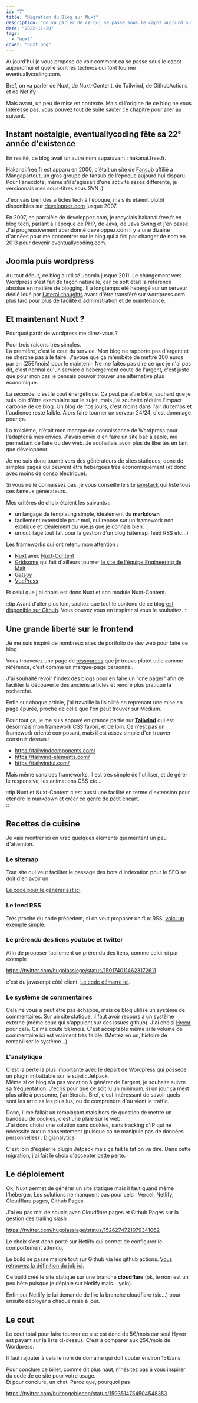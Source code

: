 ```yaml
---
id: "7"
title: "Migration du Blog sur Nuxt"
description: "On va parler de ce qui se passe sous le capot aujourd'hui et quelle sont les technos qui font tourner eventuallycoding.com. "
date: "2022-11-20"
tags:
  - "nuxt"
cover: "nuxt.png"
---
```


Aujourd'hui je vous propose de voir comment ça se passe sous le capot aujourd'hui et quelle sont les technos qui font tourner eventuallycoding.com. 

Bref, on va parler de Nuxt, de Nuxt-Content, de Tailwind, de GithubActions et de Netlify

Mais avant, un peu de mise en contexte. Mais si l'origine de ce blog ne vous intéresse pas, vous pouvez tout de suite sauter ce chapitre pour aller au suivant.   

## Instant nostalgie, eventuallycoding fête sa 22ᵉ année d'existence

En realité, ce blog avait un autre nom auparavant : hakanai.free.fr. 

Hakanai.free.fr est apparu en 2000, c'était un site de [Fansub](https://fr.wikipedia.org/wiki/Fansub) affilié à Mangapartout, un gros groupe de fansub de l'époque aujourd'hui disparu. Pour l'anecdote, même s'il s'agissait d'une activité assez différente, je versionnais mes sous-titres sous SVN :)

J'écrivais bien des articles tech à l'époque, mais ils étaient plutôt disponibles sur [developpez.com](https://hugo.developpez.com/) jusque 2007. 

En 2007, en parralèle de developpez.com, je recyclais hakanai.free.fr en blog tech, parlant à l'époque de PHP, de Java, de Java Swing et j'en passe. J'ai progressivement abandonné developpez.com il y a une dizaine d'années pour me concentrer sur le blog qui a fini par changer de nom en 2013 pour devenir eventuallycoding.com. 

## Joomla puis wordpress

Au tout début, ce blog a utilisé Joomla jusque 2011. Le changement vers Wordpress s'est fait de façon naturelle, car ce soft était la référence absolue en matière de blogging. Il a longtemps été hebergé sur un serveur dédié loué par [Lateral-thoughts](http://www.lateral-thoughts.com/) avant d'être transféré sur wordpress.com plus tard pour plus de facilité d'administration et de maintenance.

## Et maintenant Nuxt ?

Pourquoi partir de wordpress me direz-vous ? 

Pour trois raisons très simples.  
La première, c'est le cout du service. Mon blog ne rapporte pas d'argent et ne cherche pas à le faire. J'avoue que ça m'embête de mettre 300 euros par an (25€/mois) pour le maintenir. Ne me faites pas dire ce que je n'ai pas dit, c'est normal qu'un service d'hébergement coute de l'argent, c'est juste que pour mon cas je pensais pouvoir trouver une alternative plus économique. 

La seconde, c'est le cout énergétique. Ça peut paraître bête, sachant que je suis loin d'être exemplaire sur le sujet, mais j'ai souhaité réduire l'impact carbone de ce blog. Un blog de nos jours, c'est moins dans l'air du temps et l'audience reste faible. Alors faire tourner un serveur 24/24, c'est dommage pour ça.  

La troisième, c'était mon manque de connaissance de Wordpress pour l'adapter à mes envies. J'avais envie d'en faire un site bac à sable, me permettant de faire du dev web. Je souhaitais avoir plus de libertés en tant que développeur. 

Je me suis donc tourné vers des générateurs de sites statiques, donc de simples pages qui peuvent être hébergées très économiquement (et donc avec moins de conso électrique).

Si vous ne le connaissez pas, je vous conseille le site [jamstack](https://jamstack.org/generators/) qui liste tous ces fameux générateurs. 

Mes critères de choix étaient les suivants :
- un langage de templating simple, idéalement du **markdown** 
- facilement extensible pour moi, qui repose sur un framework non exotique et idéalement du vue.js que je connais bien. 
- un outillage tout fait pour la gestion d'un blog (sitemap, feed RSS etc...)

Les frameworks qui ont retenu mon attention :

- [Nuxt](https://nuxt.com/) avec [Nuxt-Content](https://content.nuxtjs.org/)
- [Gridsome](https://gridsome.org/) qui fait d'ailleurs tourner [le site de l'équipe Engineering de Malt](https://ajimoti.com/2022/05/19/malt-engineering-under-the-hood-gridsome)
- [Gatsby](https://www.gatsbyjs.com/) 
- [VuePress](https://vuepress.vuejs.org/) 

Et celui que j'ai choisi est donc Nuxt et son module Nuxt-Content. 

::tip
Avant d'aller plus loin, sachez que tout le contenu de ce blog [est disponible sur Github](https://github.com/hlassiege/eventuallycoding). Vous pouvez vous en inspirer si vous le souhaitez.
::


## Une grande liberté sur le frontend

Je me suis inspiré de nombreux sites de portfolio de dev web pour faire ce blog. 

Vous trouverez une page de [ressources](https://ajimoti.com/resources) que je trouve plutot utile comme référence, c'est comme un marque-page personnel.

J'ai souhaité revoir l'index des blogs pour en faire un "one pager" afin de faciliter la découverte des anciens articles et rendre plus pratique la recherche. 

Enfin sur chaque article, j'ai travaillé la lisibilité en reprenant une mise en page épurée, proche de celle que l'on peut trouver sur Medium. 

Pour tout ça, je me suis appuyé en grande partie sur [**Tailwind**](https://tailwindcss.com/) qui est désormais mon framework CSS favori, et de loin.
Ce n'est pas un framework orienté composant, mais il est assez simple d'en trouver construit dessus : 

* https://tailwindcomponents.com/
* https://tailwind-elements.com/
* https://tailwindui.com/

Mais même sans ces frameworks, il est très simple de l'utiliser, et de gérer le responsive, les animations CSS etc... 

::tip
Nuxt et Nuxt-Content c'est aussi une facilité en terme d'extension pour étendre le markdown et créer [ce genre de petit encart](https://github.com/hlassiege/eventuallycoding/blob/master/components/content/Disclaimer.vue).  
::

## Recettes de cuisine

Je vais montrer ici en vrac quelques éléments qui méritent un peu d'attention. 

### Le sitemap

Tout site qui veut faciliter le passage des bots d'indexation pour le SEO se doit d'en avoir un. 

[Le code pour le générer est ici](https://github.com/hlassiege/eventuallycoding/blob/master/server/routes/sitemap.xml.ts) 

### Le feed RSS

Très proche du code précédent, si on veut proposer un flux RSS, [voici un exemple simple](https://github.com/hlassiege/eventuallycoding/blob/master/server/routes/rss.xml.ts). 

### Le prérendu des liens youtube et twitter

Afin de proposer facilement un prérendu des liens, comme celui-ci par exemple 

https://twitter.com/hugolassiege/status/1591740114623172611

c'est du javascript côté client. [Le code démarre ici](https://github.com/hlassiege/eventuallycoding/blob/master/pages/%5Byear%5D/%5Bmonth%5D/%5B%5Bday%5D%5D/%5Bid%5D.vue#L214).

### Le système de commentaires

Cela ne vous a peut être pas échappé, mais ce blog utilise un système de commentaires. Sur un site statique, il faut avoir recours à un système externe (même ceux qui s'appuient sur des issues github). 
J'ai choisi [Hyvor](https://talk.hyvor.com/) pour cela. Ça me coute 5€/mois. C'est acceptable même si le volume de commentaire ici est vraiment très faible. (Mettez en un, histoire de rentabiliser le système...)


### L'analytique

C'est la perte la plus importante avec le départ de Wordpress qui possède un plugin imbattable sur le sujet : Jetpack.   
Même si ce blog n'a pas vocation à générer de l'argent, je souhaite suivre sa fréquentation. J'écris pour que ce soit lu un minimum, si un jour ça n'est plus utile à personne, j'arrêterais. Bref, c'est intéressant de savoir quels sont les articles les plus lus, ou de comprendre d'où vient le traffic. 

Donc, il me fallait un remplaçant mais hors de question de mettre un bandeau de cookies, c'est une plaie sur le web.  
J'ai donc choisi une solution sans cookies, sans tracking d'IP qui ne nécessite aucun consentement (puisque ca ne manipule pas de données personnelles) : [Digianalytics](https://digianalytics.fr)

C'est loin d'égaler le plugin Jetpack mais ça fait le taf on va dire. 
Dans cette migration, j'ai fait le choix d'accepter cette perte.

## Le déploiement

Ok, Nuxt permet de générer un site statique mais il faut quand même l'héberger. Les solutions ne manquent pas pour cela : Vercel, Netlify, Cloudflare pages, Github Pages.

J'ai eu pas mal de soucis avec Cloudflare pages et Github Pages sur la gestion des trailing slash

https://twitter.com/hugolassiege/status/1526274721079341062

Le choix s'est donc porté sur Netlify qui permet de configurer le comportement attendu.

Le build se passe malgré tout sur Github via les github actions. [Vous retrouvez la définition du job ici.](https://github.com/hlassiege/eventuallycoding/blob/master/.github/workflows/deploy.yml)

Ce build créé le site statique sur une branche **cloudflare** (ok, le nom est un peu bête puisque je déploie sur Netlify mais... yolo)

Enfin sur Netlify je lui demande de lire la branche cloudflare (sic...) pour ensuite déployer à chaque mise à jour.

## Le cout 

Le cout total pour faire tourner ce site est donc de 5€/mois car seul Hyvor est payant sur la liste ci-dessus. C'est à comparer aux 25€/mois de Wordpress.

Il faut rajouter à cela le nom de domaine qui doit couter environ 15€/ans.


Pour conclure ce billet, comme dit plus haut, n'hésitez pas à vous inspirer du code de ce site pour votre usage.  
Et pour conclure, un chat. Parce que, pourquoi pas

https://twitter.com/buitengebieden/status/1593514754504548353


